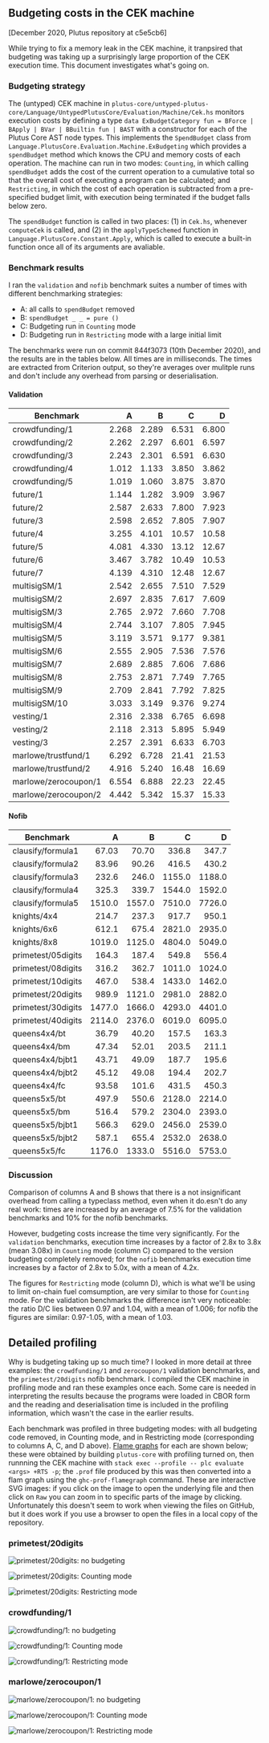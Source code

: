 ## Budgeting costs in the CEK machine

[December 2020, Plutus repository at c5e5cb6]

While trying to fix a memory leak in the CEK machine, it tranpsired that
budgeting was taking up a surprisingly large proportion of the CEK execution
time.  This document investigates what's going on.

### Budgeting strategy

The (untyped) CEK machine in
`plutus-core/untyped-plutus-core/Language/UntypedPlutusCore/Evaluation/Machine/Cek.hs`
monitors execution costs by defining a type ``` data ExBudgetCategory fun =
BForce | BApply | BVar | BBuiltin fun | BAST ``` with a constructor for each of
the Plutus Core AST node types.  This implements the `SpendBudget` class from
`Language.PlutusCore.Evaluation.Machine.ExBudgeting` which provides a
`spendBudget` method which knows the CPU and memory costs of each operation. The
machine can run in two modes: `Counting`, in which calling `spendBudget` adds
the cost of the current operation to a cumulative total so that the overall cost
of executing a program can be calculated; and `Restricting`, in which the cost
of each operation is subtracted from a pre-specified budget limit, with
execution being terminated if the budget falls below zero.

The `spendBudget` function is called in two places: (1) in `Cek.hs`, whenever
`computeCek` is called, and (2) in the `applyTypeSchemed` function in
`Language.PlutusCore.Constant.Apply`, which is called to execute a built-in
function once all of its arguments are avaliable.


### Benchmark results

I ran the `validation` and `nofib` benchmark suites a number of times with
different benchmarking strategies:


  * A: all calls to `spendBudget` removed
  * B: `spendBudget _ _ = pure ()`
  * C: Budgeting run in `Counting` mode
  * D: Budgeting run in `Restricting` mode with a large initial limit


The benchmarks were run on commit 844f3073 (10th December 2020), and the results
are in the tables below.  All times are in milliseconds.  The times are
extracted from Criterion output, so they're averages over mulitple runs and
don't include any overhead from parsing or deserialisation.


#### Validation

Benchmark             |      A   |    B   |    C   |     D
----------------------|---------:|-------:|-------:|--------:
crowdfunding/1        |    2.268 |  2.289 |  6.531 |   6.800
crowdfunding/2        |    2.262 |  2.297 |  6.601 |   6.597
crowdfunding/3        |    2.243 |  2.301 |  6.591 |   6.630
crowdfunding/4        |    1.012 |  1.133 |  3.850 |   3.862
crowdfunding/5        |    1.019 |  1.060 |  3.875 |   3.870
future/1              |    1.144 |  1.282 |  3.909 |   3.967
future/2              |    2.587 |  2.633 |  7.800 |   7.923
future/3              |    2.598 |  2.652 |  7.805 |   7.907
future/4              |    3.255 |  4.101 |  10.57 |   10.58
future/5              |    4.081 |  4.330 |  13.12 |   12.67
future/6              |    3.467 |  3.782 |  10.49 |   10.53
future/7              |    4.139 |  4.310 |  12.48 |   12.67
multisigSM/1          |    2.542 |  2.655 |  7.510 |   7.529
multisigSM/2          |    2.697 |  2.835 |  7.617 |   7.609
multisigSM/3          |    2.765 |  2.972 |  7.660 |   7.708
multisigSM/4          |    2.744 |  3.107 |  7.805 |   7.945
multisigSM/5          |    3.119 |  3.571 |  9.177 |   9.381
multisigSM/6          |    2.555 |  2.905 |  7.536 |   7.576
multisigSM/7          |    2.689 |  2.885 |  7.606 |   7.686
multisigSM/8          |    2.753 |  2.871 |  7.749 |   7.765
multisigSM/9          |    2.709 |  2.841 |  7.792 |   7.825
multisigSM/10         |    3.033 |  3.149 |  9.376 |   9.274
vesting/1             |    2.316 |  2.338 |  6.765 |   6.698
vesting/2             |    2.118 |  2.313 |  5.895 |   5.949
vesting/3             |    2.257 |  2.391 |  6.633 |   6.703
marlowe/trustfund/1   |    6.292 |  6.728 |  21.41 |   21.53
marlowe/trustfund/2   |    4.916 |  5.240 |  16.48 |   16.69
marlowe/zerocoupon/1  |    6.554 |  6.888 |  22.23 |   22.45
marlowe/zerocoupon/2  |    4.442 |  5.342 |  15.37 |   15.33

#### Nofib

Benchmark             |     A    |     B    |    C    |    D
----------------------|---------:|---------:|--------:|--------:
clausify/formula1     |   67.03  |   70.70  |  336.8  |   347.7
clausify/formula2     |   83.96  |   90.26  |  416.5  |   430.2
clausify/formula3     |   232.6  |   246.0  | 1155.0  |  1188.0 
clausify/formula4     |   325.3  |   339.7  | 1544.0  |  1592.0 
clausify/formula5     |   1510.0 |  1557.0  | 7510.0  |  7726.0 
knights/4x4           |   214.7  |   237.3  |  917.7  |   950.1
knights/6x6           |   612.1  |   675.4  | 2821.0  |  2935.0 
knights/8x8           |   1019.0 |  1125.0  | 4804.0  |  5049.0 
primetest/05digits    |   164.3  |   187.4  |  549.8  |   556.4
primetest/08digits    |   316.2  |   362.7  | 1011.0  |  1024.0 
primetest/10digits    |   467.0  |   538.4  | 1433.0  |  1462.0 
primetest/20digits    |   989.9  |  1121.0  | 2981.0  |  2882.0 
primetest/30digits    |   1477.0 |  1666.0  | 4293.0  |  4401.0 
primetest/40digits    |   2114.0 |  2376.0  | 6019.0  |  6095.0 
queens4x4/bt          |   36.79  |   40.20  |  157.5  |   163.3
queens4x4/bm          |   47.34  |   52.01  |  203.5  |   211.1
queens4x4/bjbt1       |   43.71  |   49.09  |  187.7  |   195.6
queens4x4/bjbt2       |   45.12  |   49.08  |  194.4  |   202.7
queens4x4/fc          |   93.58  |   101.6  |  431.5  |   450.3
queens5x5/bt          |   497.9  |   550.6  | 2128.0  |  2214.0 
queens5x5/bm          |   516.4  |   579.2  | 2304.0  |  2393.0 
queens5x5/bjbt1       |   566.3  |   629.0  | 2456.0  |  2539.0 
queens5x5/bjbt2       |   587.1  |   655.4  | 2532.0  |  2638.0 
queens5x5/fc          |   1176.0 |  1333.0  | 5516.0  |  5753.0

### Discussion
Comparison of columns A and B shows that there is a not insignificant
overhead from calling a typeclass method, even when it do.esn't do any
real work: times are increased by an average of 7.5% for the validation
benchmarks and 10% for the nofib benchmarks.

However, budgeting costs increase the time very significantly.  For the
`validation` benchmarks, execution time increases by a factor of 2.8x to 3.8x
(mean 3.08x) in `Counting` mode (column C) compared to the version budgeting
completely removed; for the `nofib` benchmarks execution time increases by a
factor of 2.8x to 5.0x, with a mean of 4.2x.

The figures for `Restricting` mode (column D), which is what we'll be using to
limit on-chain fuel comsumption, are very similar to those for `Counting` mode.
For the validation benchmarks the difference isn't very noticeable: the ratio
D/C lies between 0.97 and 1.04, with a mean of 1.006; for nofib the figures are
similar: 0.97-1.05, with a mean of 1.03.   

## Detailed profiling

Why is budgeting taking up so much time?  I looked in more detail at three
examples: the `crowdfunding/1` and `zerocoupon/1` validation benchmarks, and the
`primetest/20digits` nofib benchmark.  I compiled the CEK machine in profiling
mode and ran these examples once each. Some care is needed in interpreting the
results because the programs were loaded in CBOR form and the reading and
deserialisation time is included in the profiling information, which wasn't the
case in the earlier results.

Each benchmark was profiled in three budgeting modes: with all budgeting code
removed, in Counting mode, and in Restricting mode (corresponding to columns A,
C, and D above).  [Flame graphs](http://www.brendangregg.com/flamegraphs.html)
for each are shown below; these were obtained by building `plutus-core` with
profiling turned on, then runnning the CEK machine with `stack exec --profile --
plc evaluate <args> +RTS -p`; the `.prof` file produced by this was then
converted into a flam graph using the `ghc-prof-flamegraph` command.  These are
interactive SVG images: if you click on the image to open the underlying file
and then click on `Raw` you can zoom in to specific parts of the image by
clicking.  Unfortunately this doesn't seem to work when viewing the files on
GitHub, but it does work if you use a browser to open the files in a local copy
of the repository.




### primetest/20digits

![primetest/20digits: no budgeting](./prime20-no-budgeting.svg)

![primetest/20digits: Counting mode](./prime20-counting.svg)

![primetest/20digits: Restricting mode](./prime20-restricting.svg)


### crowdfunding/1

![crowdfunding/1: no budgeting](./cf1-no-budgeting.svg)

![crowdfunding/1: Counting mode](./cf1-counting.svg)

![crowdfunding/1: Restricting mode](./cf1-restricting.svg)

### marlowe/zerocoupon/1

![marlowe/zerocoupon/1: no budgeting](./zc1-no-budgeting.svg)

![marlowe/zerocoupon/1: Counting mode](./zc1-counting.svg)

![marlowe/zerocoupon/1: Restricting mode](./zc1-restricting.svg)


